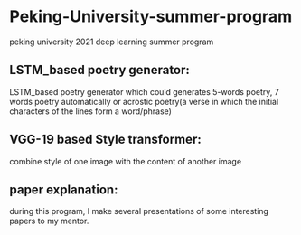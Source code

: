 # Peking-University-summer-program
peking university 2021 deep learning summer program

## LSTM_based poetry generator:
LSTM_based poetry generator which could generates 5-words poetry, 7 words poetry automatically or acrostic poetry(a verse in which the initial characters of the lines form a word/phrase)

## VGG-19 based Style transformer:
combine style of one image with the content of another image

## paper explanation:
during this program, I make several presentations of some interesting papers to my mentor.
